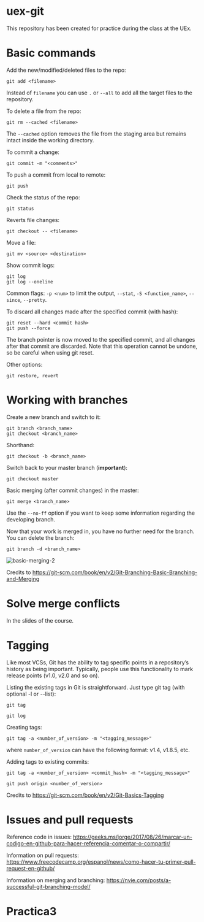 # uex-git
This repository has been created for practice during the class at the UEx.

# Basic commands

Add the new/modified/deleted files to the repo:
```
git add <filename>
```
Instead of `filename` you can use `.` or `--all` to add all the target files to the repository.

To delete a file from the repo:
```
git rm --cached <filename>
```
The `--cached` option removes the file from the staging area but remains intact inside the working directory.

To commit a change:
```
git commit -m "<comments>"
```

To push a commit from local to remote:
```
git push
```

Check the status of the repo:
```
git status
```

Reverts file changes:
```
git checkout -- <filename>
```

Move a file:
```
git mv <source> <destination>
```

Show commit logs:
```
git log
git log --oneline
```
Common flags: `-p <num>` to limit the output, `--stat`, `-S <function_name>`, `--since`, `--pretty`.

To discard all changes made after the specified commit (with hash):
```
git reset --hard <commit hash>
git push --force
```
The branch pointer is now moved to the specified commit, and all changes after that commit are discarded. Note that this operation cannot be undone, so be careful when using git reset.

Other options:
```
git restore, revert
```

# Working with branches

Create a new branch and switch to it:
```
git branch <branch_name>
git checkout <branch_name>
```

Shorthand:
```
git checkout -b <branch_name>
```

Switch back to your master branch (**important**):
```
git checkout master
```

Basic merging (after commit changes) in the master:
```
git merge <branch_name>
```
Use the `--no-ff` option if you want to keep some information regarding the developing branch.

Now that your work is merged in, you have no further need for the branch. You can delete the branch:
```
git branch -d <branch_name>
```

![basic-merging-2](https://user-images.githubusercontent.com/15891153/220135270-3fcb5c07-af16-4851-96fa-4b9fb8eadd33.png)

Credits to https://git-scm.com/book/en/v2/Git-Branching-Basic-Branching-and-Merging

# Solve merge conflicts

In the slides of the course.

# Tagging

Like most VCSs, Git has the ability to tag specific points in a repository’s history as being important. Typically, people use this functionality to mark release points (v1.0, v2.0 and so on).

Listing the existing tags in Git is straightforward. Just type git tag (with optional -l or --list):
```
git tag
```
```
git log
```

Creating tags:
```
git tag -a <number_of_version> -m "<tagging_message>"
```
where `number_of_version` can have the following format: v1.4, v1.8.5, etc.

Adding tags to existing commits:
```
git tag -a <number_of_version> <commit_hash> -m "<tagging_message>"
```
```
git push origin <number_of_version>
```

Credits to https://git-scm.com/book/en/v2/Git-Basics-Tagging

# Issues and pull requests

Reference code in issues:
https://geeks.ms/jorge/2017/08/26/marcar-un-codigo-en-github-para-hacer-referencia-comentar-o-compartir/

Information on pull requests:
https://www.freecodecamp.org/espanol/news/como-hacer-tu-primer-pull-request-en-github/

Information on merging and branching:
https://nvie.com/posts/a-successful-git-branching-model/
# Practica3
